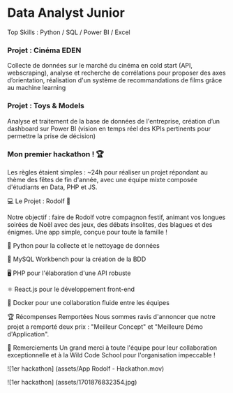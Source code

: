 # Data Analyst Junior
Top Skills : Python / SQL / Power BI / Excel

### Projet : Cinéma EDEN
Collecte de données sur le marché du cinéma en cold start (API, webscraping), analyse et recherche de corrélations pour proposer des axes d’orientation, réalisation d'un système de recommandations de films grâce au machine learning

### Projet : Toys & Models 
Analyse et traitement de la base de données de l'entreprise, création d’un dashboard sur Power BI (vision en temps réel des KPIs pertinents pour permettre la prise de décision)

### Mon premier hackathon ! 🏆

Les règles étaient simples : ~24h pour réaliser un projet répondant au thème des fêtes de fin d'année, avec une équipe mixte composée d'étudiants en Data, PHP et JS. 

💻 Le Projet : Rodolf 🦌 

Notre objectif : faire de Rodolf votre compagnon festif, animant vos longues soirées de Noël avec des jeux, des débats insolites, des blagues et des énigmes. Une app simple, conçue pour toute la famille !

🐍 Python pour la collecte et le nettoyage de données

🐬 MySQL Workbench pour la création de la BDD

🖥️ PHP pour l'élaboration d'une API robuste

⚛️ React.js pour le développement front-end

🐳 Docker pour une collaboration fluide entre les équipes

🏆 Récompenses Remportées 
Nous sommes ravis d'annoncer que notre projet a remporté deux prix : "Meilleur Concept" et "Meilleure Démo d'Application".

🙌 Remerciements 
Un grand merci à toute l'équipe pour leur collaboration exceptionnelle et à la Wild Code School pour l'organisation impeccable ! 


![1er hackathon] (assets/App Rodolf - Hackathon.mov)

![1er hackathon] (assets/1701876832354.jpg)


